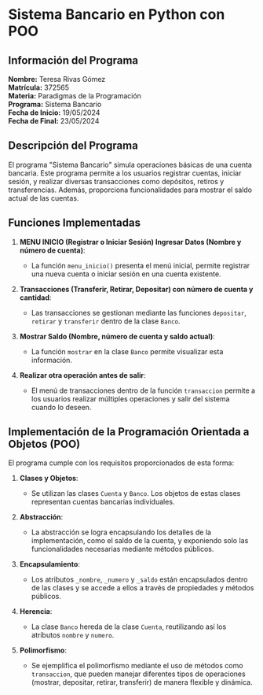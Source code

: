 # Sistema Bancario en Python con POO

## Información del Programa

**Nombre:** Teresa Rivas Gómez  
**Matrícula:** 372565  
**Materia:** Paradigmas de la Programación  
**Programa:** Sistema Bancario  
**Fecha de Inicio:** 19/05/2024  
**Fecha de Final:** 23/05/2024  

## Descripción del Programa

El programa "Sistema Bancario" simula operaciones básicas de una cuenta bancaria. Este programa permite a los usuarios registrar cuentas, iniciar sesión, y realizar diversas transacciones como depósitos, retiros y transferencias. Además, proporciona funcionalidades para mostrar el saldo actual de las cuentas.

## Funciones Implementadas

1. **MENU INICIO (Registrar o Iniciar Sesión) Ingresar Datos (Nombre y número de cuenta)**:
   - La función `menu_inicio()` presenta el menú inicial, permite registrar una nueva cuenta o iniciar sesión en una cuenta existente.

2. **Transacciones (Transferir, Retirar, Depositar) con número de cuenta y cantidad**:
   - Las transacciones se gestionan mediante las funciones `depositar`, `retirar` y `transferir` dentro de la clase `Banco`.

3. **Mostrar Saldo (Nombre, número de cuenta y saldo actual)**:
   - La función `mostrar` en la clase `Banco` permite visualizar esta información.

4. **Realizar otra operación antes de salir**:
   - El menú de transacciones dentro de la función `transaccion` permite a los usuarios realizar múltiples operaciones y salir del sistema cuando lo deseen.

## Implementación de la Programación Orientada a Objetos (POO)

El programa cumple con los requisitos proporcionados de esta forma:

1. **Clases y Objetos**:
   - Se utilizan las clases `Cuenta` y `Banco`. Los objetos de estas clases representan cuentas bancarias individuales.

2. **Abstracción**:
   - La abstracción se logra encapsulando los detalles de la implementación, como el saldo de la cuenta, y exponiendo solo las funcionalidades necesarias mediante métodos públicos.

3. **Encapsulamiento**:
   - Los atributos `_nombre`, `_numero` y `_saldo` están encapsulados dentro de las clases y se accede a ellos a través de propiedades y métodos públicos.

4. **Herencia**:
   - La clase `Banco` hereda de la clase `Cuenta`, reutilizando así los atributos `nombre` y `numero`.

5. **Polimorfismo**:
   - Se ejemplifica el polimorfismo mediante el uso de métodos como `transaccion`, que pueden manejar diferentes tipos de operaciones (mostrar, depositar, retirar, transferir) de manera flexible y dinámica.

